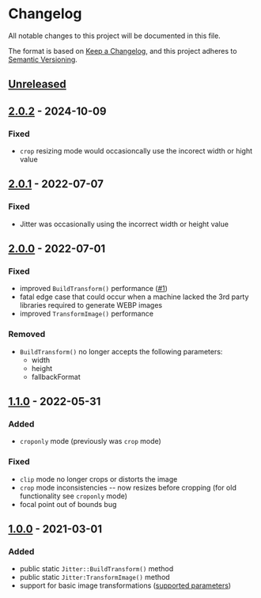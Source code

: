 # Changelog
All notable changes to this project will be documented in this file.

The format is based on [Keep a Changelog](https://keepachangelog.com/en/1.0.0/),
and this project adheres to [Semantic Versioning](https://semver.org/spec/v2.0.0.html).

## [Unreleased]

## [2.0.2] - 2024-10-09

### Fixed

- `crop` resizing mode would occasioncally use the incorect width or hight value

## [2.0.1] - 2022-07-07

### Fixed

- Jitter was occasionally using the incorrect width or height value

## [2.0.0] - 2022-07-01

### Fixed

- improved `BuildTransform()` performance ([#1](https://github.com/codewithkyle/jitter/issues/1))
- fatal edge case that could occur when a machine lacked the 3rd party libraries required to generate WEBP images
- improved `TransformImage()` performance

### Removed

- `BuildTransform()` no longer accepts the following parameters:
    - width
    - height
    - fallbackFormat

## [1.1.0] - 2022-05-31

### Added

- `croponly` mode (previously was `crop` mode)

### Fixed

- `clip` mode no longer crops or distorts the image
- `crop` mode inconsistencies -- now resizes before cropping (for old functionality see `croponly` mode)
- focal point out of bounds bug

## [1.0.0] - 2021-03-01

### Added

- public static `Jitter::BuildTransform()` method
- public static `Jitter:TransformImage()` method
- support for basic image transformations ([supported parameters](https://github.com/codewithkyle/jitter/tree/d75b3a1cc94ac018fb6b6b614e6580885331c793#using-jitter))

[Unreleased]: https://github.com/codewithkyle/jitter/compare/v2.0.2...HEAD
[2.0.2]: https://github.com/codewithkyle/jitter/releases/tag/v2.0.2
[2.0.1]: https://github.com/codewithkyle/jitter/releases/tag/v2.0.1
[2.0.0]: https://github.com/codewithkyle/jitter/releases/tag/v2.0.0
[1.1.0]: https://github.com/codewithkyle/jitter/releases/tag/v1.1.0
[1.0.0]: https://github.com/codewithkyle/jitter/releases/tag/v1.0.0
